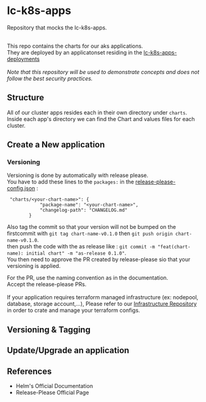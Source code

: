 # lc-k8s-apps


Repository that mocks the lc-k8s-apps.</br></br>

This repo contains the charts for our aks applications.</br>
They are deployed by an applicatonset residing in the [lc-k8s-apps-deployments](https://github.com/dom-lc/k8s-apps-deployments.git) </br></br>
*Note that this repository will be used to demonstrate concepts and does not follow the best security practices.*

## Structure

All of our cluster apps resides each in their own directory under ```charts```. Inside each app's directory we can find the Chart and values files for each cluster.</br>

## Create a New application



### Versioning
Versioning is done by automatically with release please.</br>
You have to add these lines to the ```packages:``` in the [release-please-config.json](./release-please-config.json) :

```
 "charts/<your-chart-name>": {
            "package-name": "<your-chart-name>",
            "changelog-path": "CHANGELOG.md"
        }
```

Also tag the commit so that your version will not be bumped on the firstcommit with ```git tag chart-name-v0.1.0``` then ```git push origin chart-name-v0.1.0```. </br>
then push the code with the as release like : ```git commit -m "feat(chart-name): initial chart" -m "as-release 0.1.0"```. </br>
You then need to approve the PR created by release-please sio that your versioning is applied.

For the PR, use the naming convention as in the documentation.</br>
Accept the release-please PRs.
</br></br>
If your application requires terraform managed infrastructure (ex: nodepool, database, storage account,...), Please refer to our [Infrastructure Repository](https://github.com/dom-lc/lc-k8s-infra) in order to crate and manage your terraform configs.

## Versioning & Tagging

## Update/Upgrade an application

## References

* Helm's Official Documentation
* Release-Please Official Page